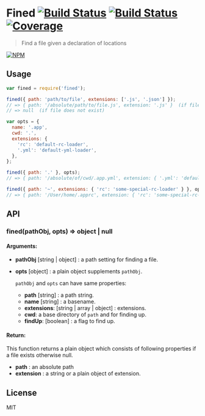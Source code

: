 # Fined [![Build Status][travis-img]][travis-url] [![Build Status][appveyor-img]][appveyor-url] [![Coverage][coveralls-img]][coveralls-url]

> Find a file given a declaration of locations

[![NPM][npm-img]][npm-url]

## Usage

```js
var fined = require('fined');

fined({ path: 'path/to/file', extensions: ['.js', '.json'] });
// => { path: '/absolute/path/to/file.js', extension: '.js' }  (if file exists)
// => null  (if file does not exist)

var opts = {
  name: '.app',
  cwd: '.',
  extensions: {
    'rc': 'default-rc-loader', 
    '.yml': 'default-yml-loader',
  },
};

fined({ path: '.' }, opts);
// => { path: '/absolute/of/cwd/.app.yml', extension: { '.yml': 'default-yml-loader' } }

fined({ path: '~', extensions: { 'rc': 'some-special-rc-loader' } }, opts);
// => { path: '/User/home/.apprc', extension: { 'rc': 'some-special-rc-loader' } }
```

## API

### fined(pathObj, opts) => object | null

#### Arguments:

* **pathObj** [string | object] : a path setting for finding a file.
* **opts** [object] : a plain object supplements `pathObj`.

   `pathObj` and `opts` can have same properties:

   * **path** [string] : a path string.
   * **name** [string] : a basename.
   * **extensions**: [string | array | object] : extensions.
   * **cwd**: a base directory of `path` and for finding up.
   * **findUp**: [boolean] : a flag to find up.

#### Return:

This function returns a plain object which consists of following properties if a file exists otherwise null.

   * **path** : an absolute path
   * **extension** : a string or a plain object of extension.


## License

MIT

[npm-img]: https://nodei.co/npm/fined.png
[npm-url]: https://nodei.co/npm/fined/
[travis-img]: https://travis-ci.org/js-cli/fined.svg?branch=master
[travis-url]: https://travis-ci.org/js-cli/fined
[appveyor-img]: https://ci.appveyor.com/api/projects/status/github/js-cli/fined?branch=master&svg=true
[appveyor-url]: https://ci.appveyor.com/projectGroup/js-cli/fined
[coveralls-img]: https://coveralls.io/repos/github/js-cli/fined/badge.svg?branch=master
[coveralls-url]: https://coveralls.io/github/js-cli/fined?branch=master

